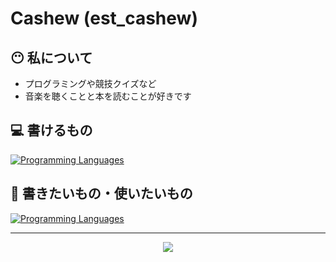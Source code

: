 # Cashew (est_cashew)

## 😶 私について
* プログラミングや競技クイズなど
* 音楽を聴くことと本を読むことが好きです

## 💻 書けるもの
[![Programming Languages](https://skillicons.dev/icons?i=html,css,ts)](https://skillicons.dev)

## 🫥 書きたいもの・使いたいもの
[![Programming Languages](https://skillicons.dev/icons?i=rust,go,php,cpp,tauri,next)](https://skillicons.dev)
 <hr>
 
<div align="center">
  
 ![](http://github-profile-summary-cards.vercel.app/api/cards/profile-details?username=estcashew&theme=tokyonight)
 
</div>
